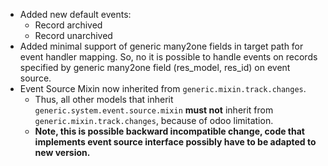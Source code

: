 - Added new default events:
    - Record archived
    - Record unarchived
- Added minimal support of generic many2one fields in target path for event handler mapping.
  So, no it is possible to handle events on records specified by generic many2one field
  (res_model, res_id) on event source.
- Event Source Mixin now inherited from `generic.mixin.track.changes`.
  - Thus, all other models that inherit `generic.system.event.source.mixin`
    **must not** inherit from `generic.mixin.track.changes`, because of odoo limitation.
  - **Note, this is possible backward incompatible change, code that implements event source interface possibly have to be adapted to new version.**
